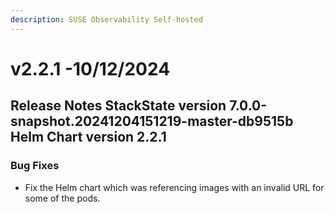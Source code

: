 ```yaml
---
description: SUSE Observability Self-hosted
---
```


# v2.2.1 -10/12/2024

## Release Notes StackState version 7.0.0-snapshot.20241204151219-master-db9515b Helm Chart version 2.2.1

### Bug Fixes
* Fix the Helm chart which was referencing images with an invalid URL for some of the pods.